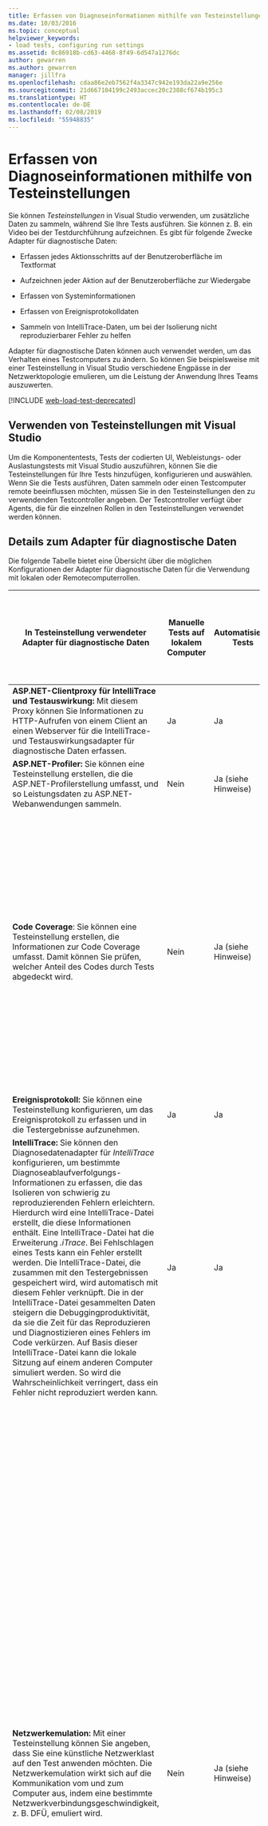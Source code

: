 ```yaml
---
title: Erfassen von Diagnoseinformationen mithilfe von Testeinstellungen
ms.date: 10/03/2016
ms.topic: conceptual
helpviewer_keywords:
- load tests, configuring run settings
ms.assetid: 0c86918b-cd63-4468-8f49-6d547a1276dc
author: gewarren
ms.author: gewarren
manager: jillfra
ms.openlocfilehash: cdaa86e2eb7562f4a3347c942e193da22a9e256e
ms.sourcegitcommit: 21d667104199c2493accec20c2388cf674b195c3
ms.translationtype: HT
ms.contentlocale: de-DE
ms.lasthandoff: 02/08/2019
ms.locfileid: "55948835"
---
```

# <a name="collect-diagnostic-information-using-test-settings"></a>Erfassen von Diagnoseinformationen mithilfe von Testeinstellungen

Sie können *Testeinstellungen* in Visual Studio verwenden, um zusätzliche Daten zu sammeln, während Sie Ihre Tests ausführen. Sie können z. B. ein Video bei der Testdurchführung aufzeichnen. Es gibt für folgende Zwecke Adapter für diagnostische Daten:

-   Erfassen jedes Aktionsschritts auf der Benutzeroberfläche im Textformat

-   Aufzeichnen jeder Aktion auf der Benutzeroberfläche zur Wiedergabe

-   Erfassen von Systeminformationen

-   Erfassen von Ereignisprotokolldaten

-   Sammeln von IntelliTrace-Daten, um bei der Isolierung nicht reproduzierbarer Fehler zu helfen

Adapter für diagnostische Daten können auch verwendet werden, um das Verhalten eines Testcomputers zu ändern. So können Sie beispielsweise mit einer Testeinstellung in Visual Studio verschiedene Engpässe in der Netzwerktopologie emulieren, um die Leistung der Anwendung Ihres Teams auszuwerten.

[!INCLUDE [web-load-test-deprecated](includes/web-load-test-deprecated.md)]

## <a name="use-test-settings-with-visual-studio"></a>Verwenden von Testeinstellungen mit Visual Studio

Um die Komponententests, Tests der codierten UI, Webleistungs- oder Auslastungstests mit Visual Studio auszuführen, können Sie die Testeinstellungen für Ihre Tests hinzufügen, konfigurieren und auswählen. Wenn Sie die Tests ausführen, Daten sammeln oder einen Testcomputer remote beeinflussen möchten, müssen Sie in den Testeinstellungen den zu verwendenden Testcontroller angeben. Der Testcontroller verfügt über Agents, die für die einzelnen Rollen in den Testeinstellungen verwendet werden können.

## <a name="diagnostic-data-adapter-details"></a>Details zum Adapter für diagnostische Daten

Die folgende Tabelle bietet eine Übersicht über die möglichen Konfigurationen der Adapter für diagnostische Daten für die Verwendung mit lokalen oder Remotecomputerrollen.

|In Testeinstellung verwendeter Adapter für diagnostische Daten|Manuelle Tests auf lokalem Computer|Automatisierte Tests|Manuelle Tests: Sammeln von Daten mit mehreren Rollen und einer Umgebung|Hinweise|
|-|-|-|-|-|
|**ASP.NET-Clientproxy für IntelliTrace und Testauswirkung:** Mit diesem Proxy können Sie Informationen zu HTTP-Aufrufen von einem Client an einen Webserver für die IntelliTrace- und Testauswirkungsadapter für diagnostische Daten erfassen.|Ja|Ja|Ja|Verwenden Sie diesen Proxy nur, wenn als Clientrolle der Diagnosedatenadapter IntelliTrace oder der Diagnosedatenadapter Testauswirkung ausgewählt ist.|
|**ASP.NET-Profiler:** Sie können eine Testeinstellung erstellen, die die ASP.NET-Profilerstellung umfasst, und so Leistungsdaten zu ASP.NET-Webanwendungen sammeln.|Nein|Ja (siehe Hinweise)|Nein|Dieser Adapter für diagnostische Daten wird nur bei der Ausführung von Auslastungstests mit Visual Studio unterstützt.|
|**Code Coverage**: Sie können eine Testeinstellung erstellen, die Informationen zur Code Coverage umfasst. Damit können Sie prüfen, welcher Anteil des Codes durch Tests abgedeckt wird.|Nein|Ja (siehe Hinweise)|Nein|Sie können die Code Coverage nur verwenden, wenn Sie einen automatisierten Test über Visual Studio oder *mstest.exe* ausführen, und nur auf dem Computer, auf dem der Test ausgeführt wird. Remoteauflistung wird nicht unterstützt.<br />Code Coverage-Daten können nicht gesammelt werden, wenn Sie auch die Testeinstellung zum Erfassen von IntelliTrace-Informationen konfiguriert haben. **Hinweis**:  Dieser Adapter für diagnostische Daten gilt nur für Visual Studio-Testeinstellungen. Er wird nicht für Testeinstellungen in Microsoft Test Manager verwendet. Außerdem ist dieser Adapter für Kompatibilitätszwecke mit Visual Studio 2010-Testprojekten vorgesehen. **Hinweis**:  Um Kompatibilität zu erreichen, gilt die Code Coverage dann, wenn automatisierte Tests von Microsoft Test Manager oder auf einem Remote-Test-Agent von Visual Studio mithilfe des älteren MSTest-Runners ausgeführt werden.|
|**Ereignisprotokoll:** Sie können eine Testeinstellung konfigurieren, um das Ereignisprotokoll zu erfassen und in die Testergebnisse aufzunehmen.|Ja|Ja|Ja||
|**IntelliTrace:** Sie können den Diagnosedatenadapter für *IntelliTrace* konfigurieren, um bestimmte Diagnoseablaufverfolgungs-Informationen zu erfassen, die das Isolieren von schwierig zu reproduzierenden Fehlern erleichtern. Hierdurch wird eine IntelliTrace-Datei erstellt, die diese Informationen enthält. Eine IntelliTrace-Datei hat die Erweiterung *.iTrace*. Bei Fehlschlagen eines Tests kann ein Fehler erstellt werden. Die IntelliTrace-Datei, die zusammen mit den Testergebnissen gespeichert wird, wird automatisch mit diesem Fehler verknüpft. Die in der IntelliTrace-Datei gesammelten Daten steigern die Debuggingproduktivität, da sie die Zeit für das Reproduzieren und Diagnostizieren eines Fehlers im Code verkürzen. Auf Basis dieser IntelliTrace-Datei kann die lokale Sitzung auf einem anderen Computer simuliert werden. So wird die Wahrscheinlichkeit verringert, dass ein Fehler nicht reproduziert werden kann.|Ja|Ja|Ja|Wenn Sie das Sammeln von IntelliTrace-Daten aktivieren, können keine Code Coverage-Daten gesammelt werden.<br />– Wenn Sie IntelliTrace für eine Webclientrolle verwenden, müssen Sie auch den Adapter für diagnostische Daten für den ASP.NET-Clientproxy für IntelliTrace und für die Testauswirkung auswählen.<br />– Nur die folgenden Versionen von IIS werden unterstützt: IIS 7.0, IIS 7.5 und IIS 8.0.|
|**Netzwerkemulation:** Mit einer Testeinstellung können Sie angeben, dass Sie eine künstliche Netzwerklast auf den Test anwenden möchten. Die Netzwerkemulation wirkt sich auf die Kommunikation vom und zum Computer aus, indem eine bestimmte Netzwerkverbindungsgeschwindigkeit, z. B. DFÜ, emuliert wird. |Nein|Ja (siehe Hinweise)|Nein|Sie können den Adapter für diagnostische Daten für die Netzwerkemulation für eine Client- oder Serverrolle verwenden. Sie müssen den Adapter nicht in diesen beiden Rollen verwenden, die miteinander kommunizieren. **Hinweis**:  Dieser Adapter für diagnostische Daten gilt nur für Visual Studio-Testeinstellungen. Er wird nicht für Testeinstellungen in Microsoft Test Manager verwendet. **Hinweis**:  Die Netzwerkemulation kann nicht verwendet werden, um die Netzwerkverbindungsgeschwindigkeit zu erhöhen. **Warnung:**  Wenn Sie den Adapter für diagnostische Daten für die Netzwerkemulation in die Testeinstellungen einschließen und beabsichtigen, den Adapter auf dem lokalen Computer zu verwenden, müssen Sie auch den Netzwerkemulationstreiber an einen Netzwerkadapter des Computers binden. Der Netzwerkemulationstreiber ist erforderlich, damit der Adapter für diagnostische Daten für die Netzwerkemulation funktioniert. Sie haben zwei Möglichkeiten, den Netzwerkemulationstreiber zu installieren und an den Adapter zu binden: <ul><li>**Netzwerkemulationstreiber, die mit dem Test-Agent von Microsoft Visual Studio installiert wurden:** Der Test-Agent von Visual Studio kann auf Remotecomputern und lokalen Computern verwendet werden. Wenn Sie Visual Studio Test Agent installieren, schließt der Installationsvorgang einen Konfigurationsschritt ein, bei dem der Netzwerkemulationstreiber an die Netzwerkkarte gebunden wird. Weitere Informationen finden Sie unter [Installieren und Konfigurieren von Test-Agents](../test/lab-management/install-configure-test-agents.md).</li><li>**Netzwerkemulationstreiber, die mit Microsoft Visual Studio Test Professional installiert wurden:** Wenn Sie die Netzwerkemulation zum ersten Mal verwenden, werden Sie aufgefordert, den Netzwerkemulationstreiber mit einer Netzwerkkarte zu verbinden.</li></ul> Sie können den Netzwerkemulationstreiber auch über die Befehlszeile auf dem lokalen Computer installieren, ohne den Visual Studio-Test-Agent zu installieren. Verwenden Sie hierzu folgenden Befehl: **VSTestConfig NETWORKEMULATION /install** **Warnung:**  Der Netzwerkemulationsadapter wird von Auslastungstests ignoriert. Stattdessen verwenden Auslastungstests die Einstellungen, die in der Netzwerkmischung des Auslastungstestszenarios angegeben sind.|
|**Systeminformationen:** Sie können eine Testeinstellung einrichten, um die Systeminformationen zum Computer einzuschließen, auf dem der Test ausgeführt wird.|Ja|Ja|Ja||
|**Testwirkungen:** Sie können Informationen zu den Methoden des Anwendungscodes erfassen, die beim Ausführen eines Testfalls verwendet wurden. Diese können zusammen mit von Entwicklern am Anwendungscode vorgenommenen Änderungen verwendet werden, um zu ermitteln, auf welche Tests sich diese Entwicklungsänderungen ausgewirkt haben.|Ja|Ja|Ja|– Wenn Sie Testauswirkungsdaten für eine Webclientrolle erfassen, müssen Sie auch den Diagnosedatenadapter ASP.NET-Clientproxy für IntelliTrace und Testauswirkung auswählen.<br />– Nur die folgenden Versionen von IIS werden unterstützt: IIS 7.0, IIS 7.5 und IIS 8.0.|
|**Videorekorder:** Sie können beim Ausführen eines Tests eine Videoaufzeichnung der Desktopsitzung erstellen. Das Video kann anderen Teammitgliedern helfen, Anwendungsprobleme zu isolieren, die schwer reproduzierbar sind.|Ja|Ja (siehe Hinweise)|Ja|Wenn Sie die Ausführung der Test-Agent-Software als Prozess statt als Dienst aktivieren, können Sie beim Ausführen von automatisierten Tests eine Videoaufzeichnung erstellen.|